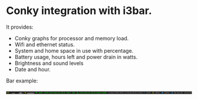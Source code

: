 # Conky integration with i3bar.

It provides: 
* Conky graphs for processor and memory load.
* Wifi and ethernet status.
* System and home space in use with percentage.
* Battery usage, hours left and power drain in watts.
* Brightness and sound levels
* Date and hour.

Bar example:

![alt tag](conkybar_example.png)
